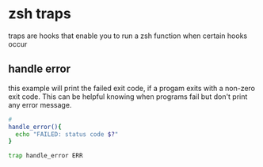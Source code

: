 # zsh traps
traps are hooks that enable you to run a zsh function when certain hooks occur

## handle error
this example will print the failed exit code, if a progam exits with a non-zero exit code. This can be helpful knowing when programs fail but don't print any error message.
``` zsh
#
handle_error(){
  echo "FAILED: status code $?"
}

trap handle_error ERR
```
